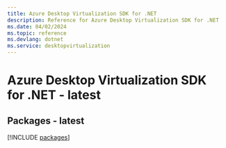 ```yaml
---
title: Azure Desktop Virtualization SDK for .NET
description: Reference for Azure Desktop Virtualization SDK for .NET
ms.date: 04/02/2024
ms.topic: reference
ms.devlang: dotnet
ms.service: desktopvirtualization
---
```

# Azure Desktop Virtualization SDK for .NET - latest
## Packages - latest
[!INCLUDE [packages](desktop-virtualization-index.md)]